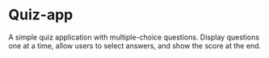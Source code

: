 # Quiz-app
A simple quiz application with multiple-choice questions. Display questions one at a time, allow users to select answers, and show the score at the end.
